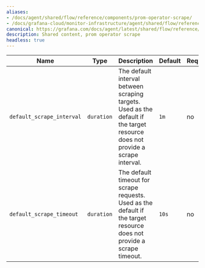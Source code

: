 ```yaml
---
aliases:
- /docs/agent/shared/flow/reference/components/prom-operator-scrape/
- /docs/grafana-cloud/monitor-infrastructure/agent/shared/flow/reference/components/prom-operator-scrape/
canonical: https://grafana.com/docs/agent/latest/shared/flow/reference/components/prom-operator-scrape/
description: Shared content, prom operator scrape
headless: true
---
```


Name | Type | Description | Default | Required
---- | ---- | ----------- | ------- | --------
`default_scrape_interval` | `duration` | The default interval between scraping targets. Used as the default if the target resource does not provide a scrape interval. | `1m` | no
`default_scrape_timeout` | `duration` | The default timeout for scrape requests. Used as the default if the target resource does not provide a scrape timeout. | `10s` | no
